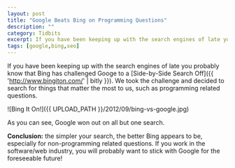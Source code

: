 ```yaml
---
layout: post
title: "Google Beats Bing on Programming Questions"
description: ""
category: Tidbits
excerpt: If you have been keeping up with the search engines of late you probably know that Bing has challenged Googe to a Side-by-Side Search Off. We took the challenge and decided to search for things that matter the most to us, such as programming related questions.
tags: [google,bing,seo]
---
```


If you have been keeping up with the search engines of late you probably know that Bing has challenged Googe to a [Side-by-Side Search Off]({{ 'http://www.bingiton.com/' | bitly }}). We took the challenge and decided to search for things that matter the most to us, such as programming related questions.

![Bing It On!]({{ UPLOAD_PATH }}/2012/09/bing-vs-google.jpg)

As you can see, Google won out on all but one search.

**Conclusion:** the simpler your search, the better Bing appears to be, especially for non-programming related questions. If you work in the software/web industry, you will probably want to stick with Google for the foreseeable future!
